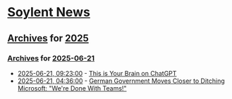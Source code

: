 # [Soylent News](../../../README.md)

## [Archives](../../index.md) for [2025](../index.md)

### [Archives](../../index.md) for [2025-06-21](index.md)

* [2025-06-21, 09:23:00](https://soylentnews.org/article.pl?sid=25/06/19/2344222&from=rss) - [This is Your Brain on ChatGPT](https://soylentnews.org/article.pl?sid=25/06/19/2344222&from=rss)
* [2025-06-21, 04:36:00](https://soylentnews.org/article.pl?sid=25/06/19/2318221&from=rss) - [German Government Moves Closer to Ditching Microsoft: \"We're Done With Teams!\"](https://soylentnews.org/article.pl?sid=25/06/19/2318221&from=rss)
